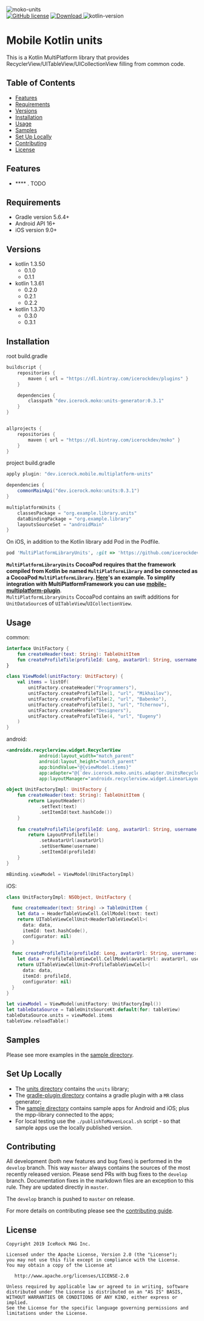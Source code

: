 ![moko-units](img/logo.png)  
[![GitHub license](https://img.shields.io/badge/license-Apache%20License%202.0-blue.svg?style=flat)](http://www.apache.org/licenses/LICENSE-2.0) [![Download](https://api.bintray.com/packages/icerockdev/moko/moko-units/images/download.svg) ](https://bintray.com/icerockdev/moko/moko-units/_latestVersion) ![kotlin-version](https://img.shields.io/badge/kotlin-1.3.70-orange)

# Mobile Kotlin units
This is a Kotlin MultiPlatform library that provides RecyclerView/UITableView/UICollectionView filling from common code.

## Table of Contents
- [Features](#features)
- [Requirements](#requirements)
- [Versions](#versions)
- [Installation](#installation)
- [Usage](#usage)
- [Samples](#samples)
- [Set Up Locally](#setup-locally)
- [Contributing](#contributing)
- [License](#license)

## Features
- **** .
TODO

## Requirements
- Gradle version 5.6.4+
- Android API 16+
- iOS version 9.0+

## Versions
- kotlin 1.3.50
  - 0.1.0
  - 0.1.1
- kotlin 1.3.61
  - 0.2.0
  - 0.2.1
  - 0.2.2
- kotlin 1.3.70
  - 0.3.0
  - 0.3.1

## Installation
root build.gradle  
```groovy
buildscript {
    repositories {
        maven { url = "https://dl.bintray.com/icerockdev/plugins" }
    }

    dependencies {
        classpath "dev.icerock.moko:units-generator:0.3.1"
    }
}


allprojects {
    repositories {
        maven { url = "https://dl.bintray.com/icerockdev/moko" }
    }
}
```

project build.gradle
```groovy
apply plugin: "dev.icerock.mobile.multiplatform-units"

dependencies {
    commonMainApi("dev.icerock.moko:units:0.3.1")
}

multiplatformUnits {
    classesPackage = "org.example.library.units"
    dataBindingPackage = "org.example.library"
    layoutsSourceSet = "androidMain"
}
```

On iOS, in addition to the Kotlin library add Pod in the Podfile.
```ruby
pod 'MultiPlatformLibraryUnits', :git => 'https://github.com/icerockdev/moko-units.git', :tag => 'release/0.3.1'
```
**`MultiPlatformLibraryUnits` CocoaPod requires that the framework compiled from Kotlin be named 
`MultiPlatformLibrary` and be connected as a CocoaPod `MultiPlatformLibrary`. 
[Here](sample/ios-app/Podfile)'s an example.
To simplify integration with MultiPlatformFramework you can use [mobile-multiplatform-plugin](https://github.com/icerockdev/mobile-multiplatform-gradle-plugin)**.  
`MultiPlatformLibraryUnits` CocoaPod contains an swift additions for `UnitDataSource`s of `UITableView`/`UICollectionView`.

## Usage
common:
```kotlin
interface UnitFactory {
    fun createHeader(text: String): TableUnitItem
    fun createProfileTile(profileId: Long, avatarUrl: String, username: String): TableUnitItem
}

class ViewModel(unitFactory: UnitFactory) {
    val items = listOf(
        unitFactory.createHeader("Programmers"),
        unitFactory.createProfileTile(1, "url", "Mikhailov"),
        unitFactory.createProfileTile(2, "url", "Babenko"),
        unitFactory.createProfileTile(3, "url", "Tchernov"),
        unitFactory.createHeader("Designers"),
        unitFactory.createProfileTile(4, "url", "Eugeny")
    )
}
```

android:
```xml
<androidx.recyclerview.widget.RecyclerView
            android:layout_width="match_parent"
            android:layout_height="match_parent"
            app:bindValue="@{viewModel.items}"
            app:adapter="@{`dev.icerock.moko.units.adapter.UnitsRecyclerViewAdapter`}"
            app:layoutManager="androidx.recyclerview.widget.LinearLayoutManager"/>
```
```kotlin
object UnitFactoryImpl: UnitFactory {
    fun createHeader(text: String): TableUnitItem {
        return LayoutHeader()
            .setText(text)
            .setItemId(text.hashCode())
    }
    
    fun createProfileTile(profileId: Long, avatarUrl: String, username: String): TableUnitItem {
        return LayoutProfileTile()
            .setAvatarUrl(avatarUrl)
            .setUserName(username)
            .setItemId(profileId)
    }
}
```
```kotlin
mBinding.viewModel = ViewModel(UnitFactoryImpl)
```

iOS:
```swift
class UnitFactoryImpl: NSObject, UnitFactory {

  func createHeader(text: String) -> TableUnitItem {
    let data = HeaderTableViewCell.CellModel(text: text)
    return UITableViewCellUnit<HeaderTableViewCell>(
      data: data,
      itemId: text.hashCode(),
      configurator: nil)
  }
  
  func createProfileTile(profileId: Long, avatarUrl: String, username: String) -> TableUnitItem {
    let data = ProfileTableViewCell.CellModel(avatarUrl: avatarUrl, username: username)
    return UITableViewCellUnit<ProfileTableViewCell>(
      data: data,
      itemId: profileId,
      configurator: nil)
  }
}
```
```swift
let viewModel = ViewModel(unitFactory: UnitFactoryImpl())
let tableDataSource = TableUnitsSourceKt.default(for: tableView)
tableDataSource.units = viewModel.items
tableView.reloadTable()
```

## Samples
Please see more examples in the [sample directory](sample).

## Set Up Locally 
- The [units directory](units) contains the `units` library;
- The [gradle-plugin directory](gradle-plugin) contains a gradle plugin with a `MR` class generator;
- The [sample directory](sample) contains sample apps for Android and iOS; plus the mpp-library connected to the apps;
- For local testing use the `./publishToMavenLocal.sh` script - so that sample apps use the locally published version.

## Contributing
All development (both new features and bug fixes) is performed in the `develop` branch. This way `master` always contains the sources of the most recently released version. Please send PRs with bug fixes to the `develop` branch. Documentation fixes in the markdown files are an exception to this rule. They are updated directly in `master`.

The `develop` branch is pushed to `master` on release.

For more details on contributing please see the [contributing guide](CONTRIBUTING.md).

## License
        
    Copyright 2019 IceRock MAG Inc.
    
    Licensed under the Apache License, Version 2.0 (the "License");
    you may not use this file except in compliance with the License.
    You may obtain a copy of the License at
    
       http://www.apache.org/licenses/LICENSE-2.0
    
    Unless required by applicable law or agreed to in writing, software
    distributed under the License is distributed on an "AS IS" BASIS,
    WITHOUT WARRANTIES OR CONDITIONS OF ANY KIND, either express or implied.
    See the License for the specific language governing permissions and
    limitations under the License.
